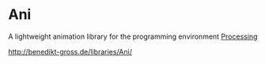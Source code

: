 # Ani
A lightweight animation library for the programming environment [Processing](https://processing.org/)

http://benedikt-gross.de/libraries/Ani/
